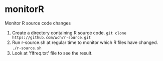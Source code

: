 monitorR
========

Monitor R source code changes

1. Create a directory containing R source code. `git clone https://github.com/wch/r-source.git`
2. Run r-source.sh at regular time to monitor which R files have changed. `./r-source.sh`
3. Look at 'flfreq.txt' file to see the result.
